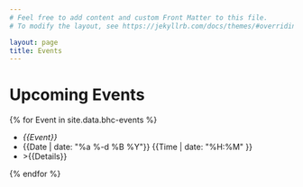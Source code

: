 ```yaml
---
# Feel free to add content and custom Front Matter to this file.
# To modify the layout, see https://jekyllrb.com/docs/themes/#overriding-theme-defaults

layout: page
title: Events
---
```


# Upcoming Events

{% for Event in site.data.bhc-events %}
  <ul>
    <li><em>{{Event}}</em></li>
      <li>{{Date | date: "%a %-d %B %Y"}} {{Time | date: "%H:%M" }}</li>
    <li>>{{Details}}</li>
  </ul>

{% endfor %}

